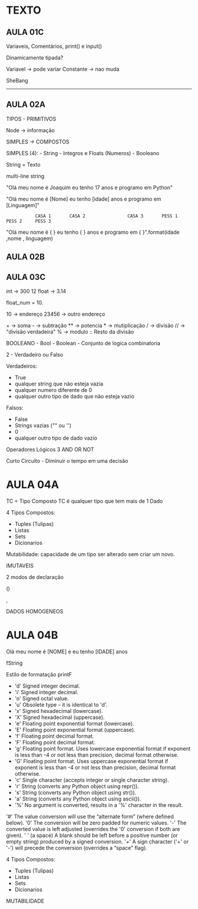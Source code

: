 # TEXTO

## AULA 01C
Variaveis, Comentários, print() e input()

Dinamicamente tipada?


Variavel -> pode variar
Constante -> nao muda

SheBang
****

## AULA 02A

TIPOS - PRIMITIVOS

Node -> informação



SIMPLES -> COMPOSTOS

SIMPLES (4):
    - String
    - Integros e Floats (Numeros)
    - Booleano


String = Texto

multi-line string


"Olá meu nome é Joaquim  eu tenho 17 anos e programo em Python"

"Olá meu nome é [Nome]  eu tenho [idade] anos e programo em [Linguagem]"


			   CASA 1		CASA 2				  CASA 3	   PESS 1	 PESS 2		PESS 3
"Olá meu nome é { } eu tenho { } anos e programo em { }".format(idade	,nome , 	linguagem)

## AULA 02B

## AULA 03C

int -> 300 12
float -> 3.14

float_num = 10.

10 -> endereço
23456 -> outro endereço

\+ -> soma
\- -> subtração
\** -> potencia
\* -> mutiplicação
/ -> divisão
// -> "divisão verdadeira"
% -> modulo :: Resto da divisão


BOOLEANO - Bool - Boolean - Conjunto de logica combinatoria

2 - Verdadeiro ou Falso

Verdadeiros:
- True
- qualquer string que não esteja vazia
- qualquer numero diferente de 0
- qualquer outro tipo de dado que não esteja vazio

Falsos:
- False
- Strings vazias ("" ou '')
- 0
- qualquer outro tipo de dado vazio

Operadores Lógicos 3
AND
OR
NOT


Curto Circuito - Diminuir o tempo em uma decisão

# AULA 04A

TC = Tipo Composto
TC é qualquer tipo que tem mais de 1 Dado

4 Tipos Compostos:
 - Tuples (Tulipas)
 - Listas
 - Sets
 - Dicionarios

Mutabilidade: capacidade de um tipo ser alterado sem criar um novo.

IMUTAVEIS

2 modos de declaração

()

,

DADOS HOMOGENEOS


# AULA 04B



Olá meu nome é [NOME] e eu tenho [IDADE] anos

fString

Estilo de formatação printF

 - 'd' Signed integer decimal.
 - 'i' Signed integer decimal.
 - 'o' Signed octal value.
 - 'u' Obsolete type – it is identical to 'd'.
 - 'x' Signed hexadecimal (lowercase).
 - 'X' Signed hexadecimal (uppercase).
 - 'e' Floating point exponential format (lowercase).
 - 'E' Floating point exponential format (uppercase).
 - 'f' Floating point decimal format.
 - 'F' Floating point decimal format.
 - 'g' Floating point format. Uses lowercase exponential format if exponent is less than -4 or not less than precision, decimal format otherwise.
 - 'G' Floating point format. Uses uppercase exponential format if exponent is less than -4 or not less than precision, decimal format otherwise.
 - 'c' Single character (accepts integer or single character string).
 - 'r' String (converts any Python object using repr()).
 - 's' String (converts any Python object using str()).
 - 'a' String (converts any Python object using ascii()).
 - '%' No argument is converted, results in a '%' character in the result.

'#' The value conversion will use the “alternate form” (where defined below).
'0' The conversion will be zero padded for numeric values.
'-' The converted value is left adjusted (overrides the '0' conversion if both are given).
' ' (a space) A blank should be left before a positive number (or empty string) produced by a signed conversion.
'+' A sign character ('+' or '-') will precede the conversion (overrides a “space” flag).

4 Tipos Compostos:
 - Tuples (Tulipas)
 - Listas
 - Sets
 - Dicionarios

MUTABILIDADE

